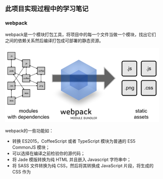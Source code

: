 ## 此项目实现过程中的学习笔记

### webpack

webpack是一个模块打包工具，将项目中的每一个文件当做一个模块，找出它们之间的依赖关系然后编译打包成可部署的静态资源。

![webpack功能图](./imgs/webpack.jpg)

webpack的一些功能如：

* 转换 ES2015，CoffeeScript 或者 TypeScript 模块为普通的 ES5 CommonJS 模块；
* 可以选择在编译之前检验你的源代码；
* 将 Jade 模版转换为纯 HTML 并且嵌入 Javascript 字符串中；
* 将 SASS 文件转换为纯 CSS，然后将其转换成 JavaScript 片段，将生成的 CSS 作为 <style> 标签插入页面；
* 处理 HTML 或者 CSS 中引用的图片，移动到配置的路径中，并且使用 md5 hash 重命名。


### vue-loader

vue-loader是webpack中的一个loader,可以将以下格式的编写的模块`*.vue`转换为JavaScript模块。

![vue-component](./imgs/vue-component.png)

vue-loader的一些特性


* 默认支持 ES2015；
* 允许对 Vue 组件的组成部分使用其它 webpack loader，比如对 <style> 使用 SASS 和对 <template> 使用 Jade；
* .vue 文件中允许自定义节点，然后使用自定义的 loader 进行处理；
* 把 <style> 和 <template> 中的静态资源当作模块来对待，并使用 webpack loader 进行处理；
* 对每个组件模拟出 CSS 作用域；
* 支持开发期组件的热重载。

### vue-loader热重载

状态保留规则

* 当编辑一个组件的 <template> 时，这个组件实例将就地重新渲染，并保留当前所有的私有状态。能够做到这一点是因为模板被编译成了新的无副作用的渲染函数。
* 当编辑一个组件的 <script> 时，这个组件实例将就地销毁并重新创建。(应用中其它组件的状态将会被保留) 是因为 <script> 可能包含带有副作用的生命周期钩子，所以将重新渲染替换为重新加载是必须的，这样做可以确保组件行为的一致性。这也意味着，如果你的组件带有全局副作用，则整个页面将会被重新加载。
* <style> 会通过 vue-style-loader 自行热重载，所以它不会影响应用的状态。

关闭热重载

```javascript
module: {
  rules: [
    {
      test: /\.vue$/,
      loader: 'vue-loader',
      options: {
        hotReload: false // 关闭热重载
      }
    }
  ]
}
```

### vue-loader使用css-loader编译路径的规则

* 如果路径是绝对路径，会原样保留。
* 如果路径以 . 开头，将会被看作相对的模块依赖，并按照你的本地文件系统上的目录结构进行解析。
* 如果路径以 ~ 开头，其后的部分将会被看作模块依赖。这意味着你可以用该特性来引用一个 node 依赖中的资源：
```html
    <img src="~/some-npm-package/foo.png">
```
* (13.7.0+) 如果路径以 @ 开头，也会被看作模块依赖。如果你的 webpack 配置中给 @ 配置了 alias，这就很有用了。所有 vue-cli 创建的项目都默认配置了将 @ 指向 /src。

### file-loader & url-loader


### 使用vue-cli创建项目
国内使用`cnpm`安装
```
cnpm install -g vue-cli
vue init webpack-sample hello-vue
cd hello-vue
cnpm install 
npm run dev
```

### 导入其它vue组件的典型写法

```javascript
<script>
    import ComponentA from './ComponentA.vue'
    import ComponentB from './ComponentB.vue'

    export default {
        components: {
            ComponentA, // vue自动将key转换为component-a
            ComponentB
        }
    }
</script>
```

### Babel
Babel是一个JavaScript代码转换器，将ES6或更新的标准语法转换为当下普通浏览器都支持的ES5语法。`.babelrc`是babel的配置文件。
[Babel官网](https://babeljs.cn/)

### CSS Modules
CSS Modules是一个用来模块化和组合CSS的流行系统。

使用

```css
<style module>
.red {
  color: red;
}
.bold {
  font-weight: bold;
}
</style>
```

会产生一个`$style`计算属性，通过此属性引用style

```html
<template>
  <p :class="$style.red">
    This should be red
  </p>
</template>
```

---
> [vue-loader](https://vue-loader.vuejs.org/zh-cn/)

